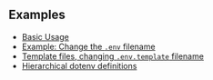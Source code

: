 ## Examples

- [Basic Usage](/examples/basic)
- [Example: Change the `.env` filename](/examples/change_file)
- [Template files, changing `.env.template` filename](/examples/change_template_file)
- [Hierarchical dotenv definitions](/examples/hierarchical_definitions)
